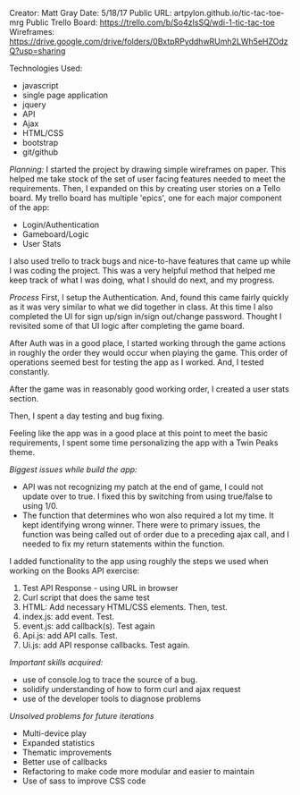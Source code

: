 
Creator: Matt Gray
Date: 5/18/17
Public URL: artpylon.github.io/tic-tac-toe-mrg
Public Trello Board: https://trello.com/b/So4zIsSQ/wdi-1-tic-tac-toe
Wireframes: https://drive.google.com/drive/folders/0BxtpRPyddhwRUmh2LWh5eHZOdzQ?usp=sharing

Technologies Used:
- javascript
- single page application
- jquery
- API
- Ajax
- HTML/CSS
- bootstrap
- git/github

*Planning:*
I started the project by drawing simple wireframes on paper. This helped me take
stock of the set of user facing features needed to meet the requirements. Then,
I expanded on this by creating user stories on a Tello board. My trello board
has multiple 'epics', one for each major component of the app:

- Login/Authentication
- Gameboard/Logic
- User Stats

I also used trello to track bugs and nice-to-have features that came up while I
was coding the project. This was a very helpful method that helped me keep track
of what I was doing, what I should do next, and my progress.

*Process*
First, I setup the Authentication. And, found this came fairly quickly as it was
very similar to what we did together in class. At this time I also completed the
UI for sign up/sign in/sign out/change password. Thought I revisited some of that
UI logic after completing the game board.

After Auth was in a good place, I started working through the game actions in roughly
the order they would occur when playing the game. This order of operations seemed
best for testing the app as I worked. And, I tested constantly.

After the game was in reasonably good working order, I created a user stats section.

Then, I spent a day testing and bug fixing.

Feeling like the app was in a good place at this point to meet the basic requirements,
I spent some time personalizing the app with a Twin Peaks theme.

*Biggest issues while build the app:*
- API was not recognizing my patch at the end of game, I could not update over to true.
  I fixed this by switching from using true/false to using 1/0.
- The function that determines who won also required a lot my time. It kept identifying
  wrong winner. There were to primary issues, the function was being called out of
  order due to a preceding ajax call, and I needed to fix my return statements within
  the function.

I added functionality to the app using roughly the steps we used when working on the Books API exercise:
1. Test API Response - using URL in browser
2. Curl script that does the same test
3. HTML: Add necessary HTML/CSS elements. Then, test.
4. index.js: add event. Test.
5. event.js: add callback(s). Test again
6. Api.js: add API calls. Test.
7. Ui.js: add API response callbacks. Test again.

*Important skills acquired:*
- use of console.log to trace the source of a bug.
- solidify understanding of how to form curl and ajax request
- use of the developer tools to diagnose problems

*Unsolved problems for future iterations*
- Multi-device play
- Expanded statistics
- Thematic improvements
- Better use of callbacks
- Refactoring to make code more modular and easier to maintain
- Use of sass to improve CSS code
